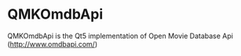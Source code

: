 QMKOmdbApi
==========

QMKOmdbApi is the Qt5 implementation of Open Movie Database Api (http://www.omdbapi.com/)
